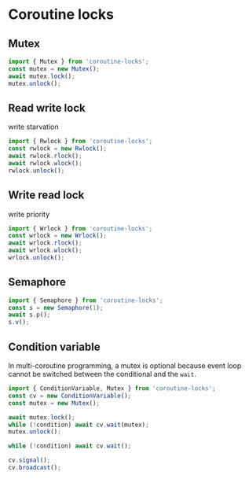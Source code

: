 # Coroutine locks

## Mutex

```ts
import { Mutex } from 'coroutine-locks';
const mutex = new Mutex();
await mutex.lock();
mutex.unlock();
```

## Read write lock

write starvation

```ts
import { Rwlock } from 'coroutine-locks';
const rwlock = new Rwlock();
await rwlock.rlock();
await rwlock.wlock();
rwlock.unlock();
```

## Write read lock

write priority

```ts
import { Wrlock } from 'coroutine-locks';
const wrlock = new Wrlock();
await wrlock.rlock();
await wrlock.wlock();
wrlock.unlock();
```

## Semaphore

```ts
import { Semaphore } from 'coroutine-locks';
const s = new Semaphore(1);
await s.p();
s.v();
```

## Condition variable

In multi-coroutine programming, a mutex is optional because event loop cannot be switched between the conditional and the `wait`.

```ts
import { ConditionVariable, Mutex } from 'coroutine-locks';
const cv = new ConditionVariable();
const mutex = new Mutex();

await mutex.lock();
while (!condition) await cv.wait(mutex);
mutex.unlock();

while (!condition) await cv.wait();

cv.signal();
cv.broadcast();
```
